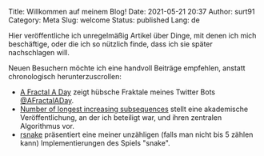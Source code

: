 Title: Willkommen auf meinem Blog!
Date: 2021-05-21 20:37
Author: surt91
Category: Meta
Slug: welcome
Status: published
Lang: de

Hier veröffentliche ich unregelmäßig
Artikel über Dinge, mit denen ich mich beschäftige, oder die ich
so nützlich finde, dass ich sie später nachschlagen will.

Neuen Besuchern möchte ich eine handvoll Beiträge empfehlen, anstatt
chronologisch herunterzuscrollen:

* [A Fractal A Day]({filename}/randomFractals.md)
   zeigt hübsche Fraktale meines Twitter Bots [@AFractalADay](https://twitter.com/AFractalADay).
* [Number of longest increasing subsequences]({filename}/paper-lis.md)
   stellt eine akademische Veröffentlichung, an der ich beteiligt war,
   und ihren zentralen Algorithmus vor.
* [rsnake]({filename}/rsnake.md) präsentiert eine meiner unzähligen (falls man nicht bis 5 zählen kann)
   Implementierungen des Spiels "snake".
